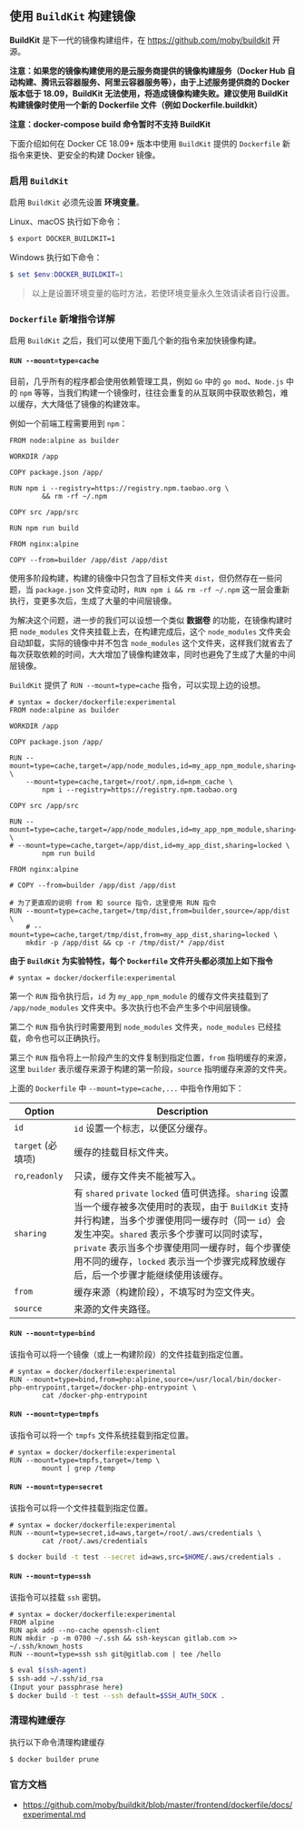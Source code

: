 ## 使用 `BuildKit` 构建镜像

**BuildKit** 是下一代的镜像构建组件，在 https://github.com/moby/buildkit 开源。

**注意：如果您的镜像构建使用的是云服务商提供的镜像构建服务（Docker Hub 自动构建、腾讯云容器服务、阿里云容器服务等），由于上述服务提供商的 Docker 版本低于 18.09，BuildKit 无法使用，将造成镜像构建失败。建议使用 BuildKit 构建镜像时使用一个新的 Dockerfile 文件（例如 Dockerfile.buildkit）**

**注意：docker-compose build 命令暂时不支持 BuildKit**

下面介绍如何在 Docker CE 18.09+ 版本中使用 `BuildKit` 提供的 `Dockerfile` 新指令来更快、更安全的构建 Docker 镜像。

### 启用 `BuildKit`

启用 `BuildKit` 必须先设置 **环境变量**。

Linux、macOS 执行如下命令：

```bash
$ export DOCKER_BUILDKIT=1
```

Windows 执行如下命令：

```powershell
$ set $env:DOCKER_BUILDKIT=1
```

> 以上是设置环境变量的临时方法，若使环境变量永久生效请读者自行设置。

### `Dockerfile` 新增指令详解

启用 `BuildKit` 之后，我们可以使用下面几个新的指令来加快镜像构建。

#### `RUN --mount=type=cache`

目前，几乎所有的程序都会使用依赖管理工具，例如 `Go` 中的 `go mod`、`Node.js` 中的 `npm` 等等，当我们构建一个镜像时，往往会重复的从互联网中获取依赖包，难以缓存，大大降低了镜像的构建效率。

例如一个前端工程需要用到 `npm`：

```docker
FROM node:alpine as builder

WORKDIR /app

COPY package.json /app/

RUN npm i --registry=https://registry.npm.taobao.org \
        && rm -rf ~/.npm

COPY src /app/src

RUN npm run build

FROM nginx:alpine

COPY --from=builder /app/dist /app/dist
```

使用多阶段构建，构建的镜像中只包含了目标文件夹 `dist`，但仍然存在一些问题，当 `package.json` 文件变动时，`RUN npm i && rm -rf ~/.npm` 这一层会重新执行，变更多次后，生成了大量的中间层镜像。

为解决这个问题，进一步的我们可以设想一个类似 **数据卷** 的功能，在镜像构建时把 `node_modules` 文件夹挂载上去，在构建完成后，这个 `node_modules` 文件夹会自动卸载，实际的镜像中并不包含 `node_modules` 这个文件夹，这样我们就省去了每次获取依赖的时间，大大增加了镜像构建效率，同时也避免了生成了大量的中间层镜像。

`BuildKit` 提供了 `RUN --mount=type=cache` 指令，可以实现上边的设想。

```docker
# syntax = docker/dockerfile:experimental
FROM node:alpine as builder

WORKDIR /app

COPY package.json /app/

RUN --mount=type=cache,target=/app/node_modules,id=my_app_npm_module,sharing=locked \
    --mount=type=cache,target=/root/.npm,id=npm_cache \
        npm i --registry=https://registry.npm.taobao.org

COPY src /app/src

RUN --mount=type=cache,target=/app/node_modules,id=my_app_npm_module,sharing=locked \
# --mount=type=cache,target=/app/dist,id=my_app_dist,sharing=locked \
        npm run build

FROM nginx:alpine

# COPY --from=builder /app/dist /app/dist

# 为了更直观的说明 from 和 source 指令，这里使用 RUN 指令
RUN --mount=type=cache,target=/tmp/dist,from=builder,source=/app/dist \
    # --mount=type=cache,target/tmp/dist,from=my_app_dist,sharing=locked \
    mkdir -p /app/dist && cp -r /tmp/dist/* /app/dist
```

**由于 `BuildKit` 为实验特性，每个 `Dockerfile` 文件开头都必须加上如下指令**

```docker
# syntax = docker/dockerfile:experimental
```

第一个 `RUN` 指令执行后，`id` 为 `my_app_npm_module` 的缓存文件夹挂载到了 `/app/node_modules` 文件夹中。多次执行也不会产生多个中间层镜像。

第二个 `RUN` 指令执行时需要用到 `node_modules` 文件夹，`node_modules` 已经挂载，命令也可以正确执行。

第三个 `RUN` 指令将上一阶段产生的文件复制到指定位置，`from` 指明缓存的来源，这里 `builder` 表示缓存来源于构建的第一阶段，`source` 指明缓存来源的文件夹。

上面的 `Dockerfile` 中 `--mount=type=cache,...` 中指令作用如下：

|Option               |Description|
|---------------------|-----------|
|`id`                 | `id` 设置一个标志，以便区分缓存。|
|`target` (必填项)     | 缓存的挂载目标文件夹。|
|`ro`,`readonly`      | 只读，缓存文件夹不能被写入。 |
|`sharing`            | 有 `shared` `private` `locked` 值可供选择。`sharing` 设置当一个缓存被多次使用时的表现，由于 `BuildKit` 支持并行构建，当多个步骤使用同一缓存时（同一 `id`）会发生冲突。`shared` 表示多个步骤可以同时读写，`private` 表示当多个步骤使用同一缓存时，每个步骤使用不同的缓存，`locked` 表示当一个步骤完成释放缓存后，后一个步骤才能继续使用该缓存。|
|`from`               | 缓存来源（构建阶段），不填写时为空文件夹。|
|`source`             | 来源的文件夹路径。|

#### `RUN --mount=type=bind`

该指令可以将一个镜像（或上一构建阶段）的文件挂载到指定位置。

```docker
# syntax = docker/dockerfile:experimental
RUN --mount=type=bind,from=php:alpine,source=/usr/local/bin/docker-php-entrypoint,target=/docker-php-entrypoint \
        cat /docker-php-entrypoint
```

#### `RUN --mount=type=tmpfs`

该指令可以将一个 `tmpfs` 文件系统挂载到指定位置。

```docker
# syntax = docker/dockerfile:experimental
RUN --mount=type=tmpfs,target=/temp \
        mount | grep /temp
```

#### `RUN --mount=type=secret`

该指令可以将一个文件挂载到指定位置。

```docker
# syntax = docker/dockerfile:experimental
RUN --mount=type=secret,id=aws,target=/root/.aws/credentials \
        cat /root/.aws/credentials
```

```bash
$ docker build -t test --secret id=aws,src=$HOME/.aws/credentials .
```

#### `RUN --mount=type=ssh`

该指令可以挂载 `ssh` 密钥。

```docker
# syntax = docker/dockerfile:experimental
FROM alpine
RUN apk add --no-cache openssh-client
RUN mkdir -p -m 0700 ~/.ssh && ssh-keyscan gitlab.com >> ~/.ssh/known_hosts
RUN --mount=type=ssh ssh git@gitlab.com | tee /hello
```

```bash
$ eval $(ssh-agent)
$ ssh-add ~/.ssh/id_rsa
(Input your passphrase here)
$ docker build -t test --ssh default=$SSH_AUTH_SOCK .
```

### 清理构建缓存

执行以下命令清理构建缓存

```bash
$ docker builder prune
```

### 官方文档

* https://github.com/moby/buildkit/blob/master/frontend/dockerfile/docs/experimental.md

